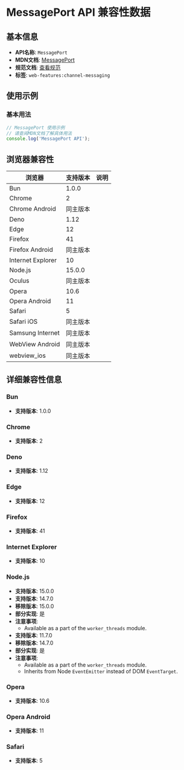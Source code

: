 # MessagePort API 兼容性数据

## 基本信息

- **API名称**: `MessagePort`
- **MDN文档**: [MessagePort](https://developer.mozilla.org/docs/Web/API/MessagePort)
- **规范文档**: [查看规范](https://html.spec.whatwg.org/multipage/web-messaging.html#message-ports)
- **标签**: `web-features:channel-messaging`

## 使用示例

### 基本用法

```javascript
// MessagePort 使用示例
// 请查阅MDN文档了解具体用法
console.log('MessagePort API');
```

## 浏览器兼容性

| 浏览器 | 支持版本 | 说明 |
|--------|----------|------|
| Bun | 1.0.0 |  |
| Chrome | 2 |  |
| Chrome Android | 同主版本 |  |
| Deno | 1.12 |  |
| Edge | 12 |  |
| Firefox | 41 |  |
| Firefox Android | 同主版本 |  |
| Internet Explorer | 10 |  |
| Node.js | 15.0.0 |  |
| Oculus | 同主版本 |  |
| Opera | 10.6 |  |
| Opera Android | 11 |  |
| Safari | 5 |  |
| Safari iOS | 同主版本 |  |
| Samsung Internet | 同主版本 |  |
| WebView Android | 同主版本 |  |
| webview_ios | 同主版本 |  |

## 详细兼容性信息

### Bun

- **支持版本**: 1.0.0

### Chrome

- **支持版本**: 2

### Deno

- **支持版本**: 1.12

### Edge

- **支持版本**: 12

### Firefox

- **支持版本**: 41

### Internet Explorer

- **支持版本**: 10

### Node.js

- **支持版本**: 15.0.0
- **支持版本**: 14.7.0
- **移除版本**: 15.0.0
- **部分实现**: 是
- **注意事项**:
  - Available as a part of the `worker_threads` module.
- **支持版本**: 11.7.0
- **移除版本**: 14.7.0
- **部分实现**: 是
- **注意事项**:
  - Available as a part of the `worker_threads` module.
  - Inherits from Node `EventEmitter` instead of DOM `EventTarget`.

### Opera

- **支持版本**: 10.6

### Opera Android

- **支持版本**: 11

### Safari

- **支持版本**: 5

